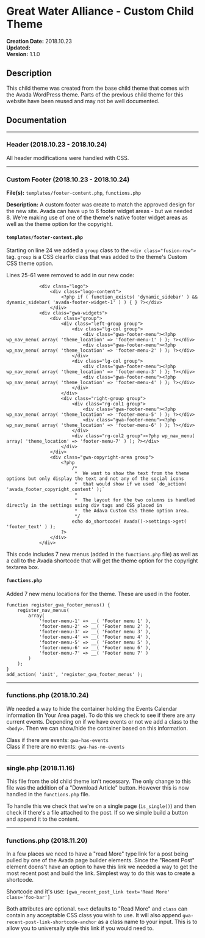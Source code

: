 # Great Water Alliance - Custom Child Theme

**Creation Date:** 2018.10.23  
**Updated:**  
**Version:** 1.1.0  
  
	
## Description
This child theme was created from the base child theme that comes with the Avada 
WordPress theme. Parts of the previous child theme for this website have been
reused and may not be well documented.


## Documentation
---
### Header (2018.10.23 - 2018.10.24)
All header modifications were handled with CSS.

---

### Custom Footer (2018.10.23 - 2018.10.24)
**File(s):** `templates/footer-content.php`, `functions.php`

**Description:**
A custom footer was create to match the approved design for the new site.
Avada can have up to 6 footer widget areas - but we needed 8. We're making
use of one of the theme's native footer widget areas as well as the theme
option for the copyright.

#### `templates/footer-content.php`

Starting on line 24 we added a `group` class to the `<div class="fusion-row">` tag.
`group` is a CSS clearfix class that was added to the theme's Custom CSS theme option.

Lines 25-61 were removed to add in our new code:
```
			<div class="logo">
				<div class="logo-content">
					<?php if ( function_exists( 'dynamic_sidebar' ) && dynamic_sidebar( 'avada-footer-widget-1' ) ) { } ?></div>
				</div>
			<div class="gwa-widgets">
				<div class="group">
					<div class="left-group group">
						<div class="lg-col group">
							<div class="gwa-footer-menu"><?php wp_nav_menu( array( 'theme_location' => 'footer-menu-1' ) ); ?></div>
							<div class="gwa-footer-menu"><?php wp_nav_menu( array( 'theme_location' => 'footer-menu-2' ) ); ?></div>
						</div>
						<div class="lg-col group">
							<div class="gwa-footer-menu"><?php wp_nav_menu( array( 'theme_location' => 'footer-menu-3' ) ); ?></div>
							<div class="gwa-footer-menu"><?php wp_nav_menu( array( 'theme_location' => 'footer-menu-4' ) ); ?></div>
						</div>
					</div>
					<div class="right-group group">
						<div class="rg-col1 group">
							<div class="gwa-footer-menu"><?php wp_nav_menu( array( 'theme_location' => 'footer-menu-5' ) ); ?></div>
							<div class="gwa-footer-menu"><?php wp_nav_menu( array( 'theme_location' => 'footer-menu-6' ) ); ?></div>
						</div>
						<div class="rg-col2 group"><?php wp_nav_menu( array( 'theme_location' => 'footer-menu-7' ) ); ?></div>
					</div>
				</div>
				<div class="gwa-copyright-area group">
					<?php
						/*
						 *  We want to show the text from the theme options but only display the text and not any of the social icons
						 *  that would show if we used `do_action( 'avada_footer_copyright_content' );`
						 *
						 *  The layout for the two columns is handled directly in the settings using div tags and CSS placed in
						 *  the Adava Custom CSS theme option area.
						 */
						echo do_shortcode( Avada()->settings->get( 'footer_text' ) );
					?>
				</div>
			</div>
```

This code includes 7 new menus (added in the `functions.php` file) as well as a call to the Avada
shortcode that will get the theme option for the copyright textarea box.

#### `functions.php`
Added 7 new menu locations for the theme. These are used in the footer.
```
function register_gwa_footer_menus() {
	register_nav_menus(
		array(
			'footer-menu-1' => __( 'Footer menu 1' ),
			'footer-menu-2' => __( 'Footer menu 2' ),
			'footer-menu-3' => __( 'Footer menu 3' ),
			'footer-menu-4' => __( 'Footer menu 4' ),
			'footer-menu-5' => __( 'Footer menu 5' ),
			'footer-menu-6' => __( 'Footer menu 6' ),
			'footer-menu-7' => __( 'Footer menu 7' )
		)
	);
}
add_action( 'init', 'register_gwa_footer_menus' );
```
---

### functions.php (2018.10.24)

We needed a way to hide the container holding the Events Calendar information (In Your Area page). To do
this we check to see if there are any current events. Depending on if we have events or not we add a class
to the `<body>`. Then we can show/hide the container based on this information.

Class if there are events: `gwa-has-events`  
Class if there are no events: `gwa-has-no-events`

---

### single.php (2018.11.16)
This file from the old child theme isn't necessary. The only change to this file was the addition 
of a "Download Article" button. However this is now handled in the `functions.php` file.

To handle this we check that we're on a single page (`is_single()`) and then check if there's a file
attached to the post. If so we simple build a button and append it to the content. 

---

### functions.php (2018.11.20)

In a few places we need to have a "read More" type link for a post being pulled by one of the Avada page
builder elements. Since the "Recent Post" element doens't have an option to have this link we needed
a way to get the most recent post and build the link. Simplest way to do this was to create a shortcode.

Shortcode and it's use: `[gwa_recent_post_link text='Read More' class='foo-bar']`

Both attributes are optional. `text` defaults to "Read More" and `class` can contain any acceptable
CSS class you wish to use. It will also append `gwa-recent-post-link-shortcode-anchor` as a class name
to your input. This is to allow you to universally style this link if you would need to.